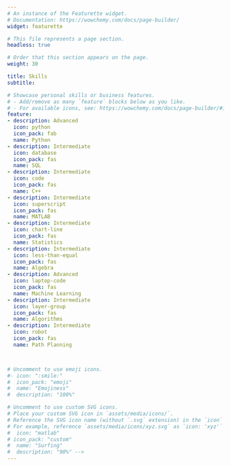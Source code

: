```yaml
---
# An instance of the Featurette widget.
# Documentation: https://wowchemy.com/docs/page-builder/
widget: featurette

# This file represents a page section.
headless: true

# Order that this section appears on the page.
weight: 30

title: Skills
subtitle:

# Showcase personal skills or business features.
# - Add/remove as many `feature` blocks below as you like.
# - For available icons, see: https://wowchemy.com/docs/page-builder/#icons
feature:
- description: Advanced
  icon: python
  icon_pack: fab
  name: Python
- description: Intermediate
  icon: database
  icon_pack: fas
  name: SQL
- description: Intermediate
  icon: code
  icon_pack: fas
  name: C++
- description: Intermediate
  icon: superscript
  icon_pack: fas
  name: MATLAB
- description: Intermediate
  icon: chart-line
  icon_pack: fas
  name: Statistics
- description: Intermediate
  icon: less-than-equal
  icon_pack: fas
  name: Algebra
- description: Advanced
  icon: laptop-code
  icon_pack: fas
  name: Machine Learning
- description: Intermediate
  icon: layer-group
  icon_pack: fas
  name: Algorithms
- description: Intermediate
  icon: robot
  icon_pack: fas
  name: Path Planning



# Uncomment to use emoji icons.
#- icon: ":smile:"
#  icon_pack: "emoji"
#  name: "Emojiness"
#  description: "100%"  

# Uncomment to use custom SVG icons.
# Place your custom SVG icon in `assets/media/icons/`.
# Reference the SVG icon name (without `.svg` extension) in the `icon` field.
# For example, reference `assets/media/icons/xyz.svg` as `icon: 'xyz'`
#  icon: "matlab"
# icon_pack: "custom"
#  name: "Surfing"
#  description: "90%" -->
---
```


